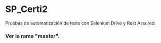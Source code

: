 # SP_Certi2

Pruebas de automatización de tests con Selenium Drive y Rest Assured.

### Ver la rama "master".
